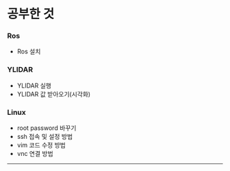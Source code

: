 # 공부한 것
### Ros
* Ros 설치
### YLIDAR
* YLIDAR 실행
* YLIDAR 값 받아오기(시각화)
### Linux
* root password 바꾸기
* ssh 접속 및 설정 방법
* vim 코드 수정 방법
* vnc 연결 방법
---